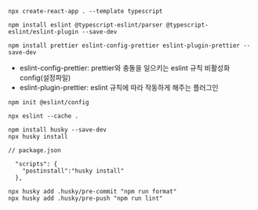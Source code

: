 ```
npx create-react-app . --template typescript
```

```
npm install eslint @typescript-eslint/parser @typescript-eslint/eslint-plugin --save-dev
```

```
npm install prettier eslint-config-prettier eslint-plugin-prettier --save-dev
```

- eslint-config-prettier: prettier와 충돌을 일으키는 eslint 규칙 비활성화 config(설정파일)
- eslint-plugin-prettier: eslint 규칙에 따라 작동하게 해주는 플러그인

```
npm init @eslint/config
```

```
npx eslint --cache .
```

```
npm install husky --save-dev
npx husky install
```

```
// package.json

  "scripts": {
    "postinstall":"husky install"
  },
```

```
npx husky add .husky/pre-commit "npm run format"
npx husky add .husky/pre-push "npm run lint"
```
